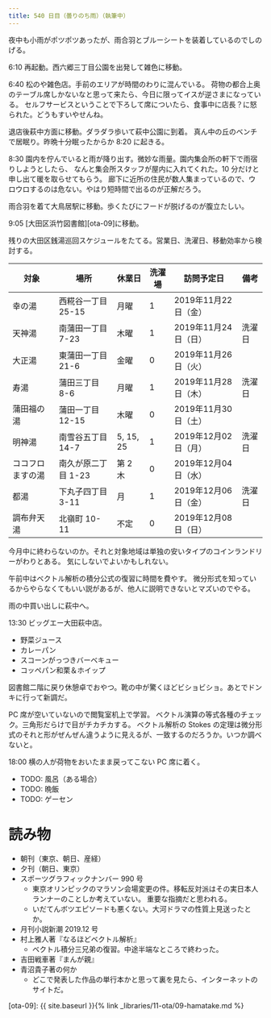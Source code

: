```yaml
---
title: 540 日目（曇りのち雨）（執筆中）
---
```


夜中も小雨がポツポツあったが、雨合羽とブルーシートを装着しているのでしのげる。

6:10 再起動。西六郷三丁目公園を出発して雑色に移動。

6:40 松のや雑色店。手前のエリアが時間のわりに混んでいる。
荷物の都合上奥のテーブル席しかないなと思って来たら、今日に限ってイスが逆さまになっている。
セルフサービスということで下ろして席についたら、食事中に店長？に怒られた。どうもすいやせんね。

退店後萩中方面に移動。ダラダラ歩いて萩中公園に到着。
真ん中の丘のベンチで居眠り。昨晩十分眠ったからか 8:20 に起きる。

8:30 園内を佇んでいると雨が降り出す。微妙な雨量。園内集会所の軒下で雨宿りしようとしたら、
なんと集会所スタッフが屋内に入れてくれた。10 分だけと申し出て暖を取らせてもらう。
廊下に近所の住民が数人集まっているので、ウロウロするのは危ない。やはり短時間で出るのが正解だろう。

雨合羽を着て大鳥居駅に移動。歩くたびにフードが脱げるのが腹立たしい。

9:05 [大田区浜竹図書館][ota-09]に移動。

残りの大田区銭湯巡回スケジュールをたてる。営業日、洗濯日、移動効率から検討する。

| 対象 | 場所 | 休業日 | 洗濯場 | 訪問予定日 | 備考 |
| ----- | ----- | ----- | ------ | ------ | ---- |
| 幸の湯 | 西糀谷一丁目 25-15 | 月曜 | 1 | 2019年11月22日（金） | |
| 天神湯 | 南蒲田一丁目 7-23 | 木曜 | 1 | 2019年11月24日（日） | 洗濯日 |
| 大正湯 | 東蒲田一丁目 21-6 | 金曜 | 0 | 2019年11月26日（火） | |
| 寿湯 | 蒲田三丁目 8-6 | 月曜 | 1 | 2019年11月28日（木） | 洗濯日 |
| 蒲田福の湯 | 蒲田一丁目 12-15 | 木曜 | 0 | 2019年11月30日（土） | |
| 明神湯 | 南雪谷五丁目 14-7 | 5, 15, 25 | 1 | 2019年12月02日（月） | 洗濯日 |
| ココフロますの湯 | 南久が原二丁目 1-23 | 第 2 木 | 0 | 2019年12月04日（水） | |
| 都湯 | 下丸子四丁目 3-11 | 月 | 1 | 2019年12月06日（金） | 洗濯日 |
| 調布弁天湯 | 北嶺町 10-11 | 不定 | 0 | 2019年12月08日（日） | |

今月中に終わらないのか。それと対象地域は単独の安いタイプのコインランドリーがわりとある。
気にしないでよいかもしれない。

午前中はベクトル解析の積分公式の復習に時間を費やす。
微分形式を知っているからやらなくてもいい説があるが、他人に説明できないとマズいのでやる。

雨の中買い出しに萩中へ。

13:30 ビッグエー大田萩中店。
* 野菜ジュース
* カレーパン
* スコーンがっつきバーベキュー
* コッペパン和栗＆ホイップ

図書館二階に戻り休憩卓でおやつ。靴の中が驚くほどビショビショ。あとでドンキに行って新調だ。

PC 席が空いていないので閲覧室机上で学習。
ベクトル演算の等式各種のチェック。三角形だらけで目がチカチカする。
ベクトル解析の Stokes の定理は微分形式のそれと形がぜんぜん違うように見えるが、一致するのだろうか。いつか調べないと。

18:00 横の人が荷物をおいたまま戻ってこない PC 席に着く。

* TODO: 風呂（ある場合）
* TODO: 晩飯
* TODO: ゲーセン

# 読み物

* 朝刊（東京、朝日、産経）
* 夕刊（朝日、東京）
* スポーツグラフィックナンバー 990 号
  * 東京オリンピックのマラソン会場変更の件。移転反対派はその実日本人ランナーのことしか考えていない。
    重要な指摘だと思われる。
  * いだてんボツエピソードも悪くない。大河ドラマの性質上見送ったとか。
* 月刊小説新潮 2019.12 号
* 村上雅人著『なるほどベクトル解析』
  * ベクトル積分三兄弟の復習。中途半端なところで終わった。
* 吉田戦車著『まんが親』
* 青沼貴子著の何か
  * どこで発表した作品の単行本かと思って裏を見たら、インターネットのサイトだ。

[ota-09]: {{ site.baseurl }}{% link _libraries/11-ota/09-hamatake.md %}
